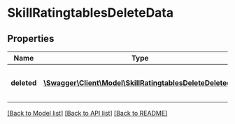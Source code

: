 # SkillRatingtablesDeleteData

## Properties
Name | Type | Description | Notes
------------ | ------------- | ------------- | -------------
**deleted** | [**\Swagger\Client\Model\SkillRatingtablesDeleteDeleted[]**](SkillRatingtablesDeleteDeleted.md) | List with successfully deleted item id | 

[[Back to Model list]](../README.md#documentation-for-models) [[Back to API list]](../README.md#documentation-for-api-endpoints) [[Back to README]](../README.md)


